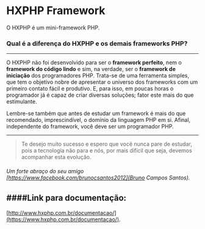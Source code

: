 # HXPHP Framework

O HXPHP é um mini-framework PHP.

### Qual é a diferença do HXPHP e os demais frameworks PHP?
--------------------------------------------------------------------

O HXPHP não foi desenvolvido para ser o **framework perfeito**, nem o **framework do código lindo** e sim, na verdade, ser o **framework de iniciação** dos programadores PHP. Trata-se de uma ferramenta simples, que tem o objetivo nobre de apresentar o universo dos frameworks com um primeiro contato fácil e produtivo. E, para isso, em poucas horas o programador já é capaz de criar diversas soluções; fator este mais do que estimulante.

Lembre-se também que antes de estudar um framework é mais do que recomendado, imprescindível, o domínio da linguagem PHP em si. Afinal, independente do framework, você deve ser um programador PHP.

--------------------------------------------------------------------

> Te desejo muito sucesso e espero que você nunca pare de estudar, pois a tecnologia não para e nós, por mais difícil que seja, devemos acompanhar esta evolução.

###### Um forte abraço do seu amigo [https://www.facebook.com/brunocsantos2012](Bruno Campos Santos).

####Link para documentação:
---------------------------------------------------------------------
[http://www.hxphp.com.br/documentacao/](https://www.hxphp.com.br/documentacao/).